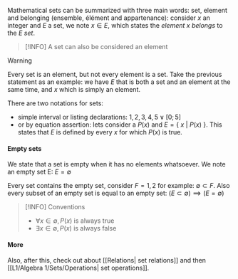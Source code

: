 Mathematical sets can be summarized with three main words: set, element and belonging (ensemble, élément and appartenance): consider $x$ an integer and $E$ a set, we note $x \in E$, which states the _element_ $x$ _belongs_ to the $E$ _set_. 

> [!INFO]
> A set can also be considered an element

> [!WARNING]
> Every set is an element, but not every element is a set. Take the previous statement as an example: we have $E$ that is both a set and an element at the same time, and $x$ which is simply an element.

There are two notations for sets:
- simple interval or listing declarations: ${1, 2, 3, 4, 5} \lor [0; 5]$
- or by equation assertion: lets consider a $P(x)$ and $E = \{\ x\ | \ P(x)\ \}$. This states that $E$ is defined by every $x$ for which $P(x)$ is true.

#### Empty sets
We state that a set is empty when it has no elements whatsoever. We note an empty set E: $E = \emptyset$

Every set contains the empty set, consider $F = {1, 2}$ for example: $\emptyset \subset F$.
Also every subset of an empty set is equal to an empty set: $(E \subset \emptyset) \implies (E = \emptyset)$

> [!INFO] Conventions
>	-  $\forall x \in \emptyset, P(x)$ is always true
>	- $\exists x \in \emptyset, P(x)$ is always false

#### More
Also, after this, check out about [[Relations| set relations]] and then [[L1/Algebra 1/Sets/Operations| set operations]].